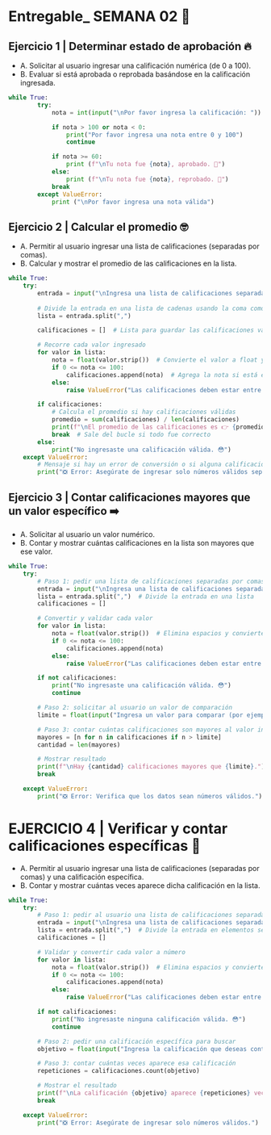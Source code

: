 # Entregable_ SEMANA 02 🚀


## Ejercicio 1 | Determinar estado de aprobación 🔥

- A. Solicitar al usuario ingresar una calificación numérica (de 0 a 100).
- B. Evaluar si está aprobada o reprobada basándose en la calificación ingresada.

```python
while True:
        try:
            nota = int(input("\nPor favor ingresa la calificación: "))

            if nota > 100 or nota < 0:
                print("Por favor ingresa una nota entre 0 y 100")
                continue

            if nota >= 60:
                print (f"\nTu nota fue {nota}, aprobado. 🥳")
            else:
                print (f"\nTu nota fue {nota}, reprobado. 🤕")
            break
        except ValueError:
            print ("\nPor favor ingresa una nota válida")
```


## Ejercicio 2 | Calcular el promedio 🤓
- A. Permitir al usuario ingresar una lista de calificaciones (separadas por comas).
- B. Calcular y mostrar el promedio de las calificaciones en la lista.

```python
while True:
    try:
        entrada = input("\nIngresa una lista de calificaciones separadas por comas (ej: 80,90,100): ")
        
        # Divide la entrada en una lista de cadenas usando la coma como separador
        lista = entrada.split(",")

        calificaciones = []  # Lista para guardar las calificaciones válidas

        # Recorre cada valor ingresado
        for valor in lista:
            nota = float(valor.strip())  # Convierte el valor a float y elimina espacios extra
            if 0 <= nota <= 100:
                calificaciones.append(nota)  # Agrega la nota si está en el rango válido
            else:
                raise ValueError("Las calificaciones deben estar entre 0 y 100. 😳")

        if calificaciones:
            # Calcula el promedio si hay calificaciones válidas
            promedio = sum(calificaciones) / len(calificaciones)
            print(f"\nEl promedio de las calificaciones es 👉 {promedio:.2f}")
            break  # Sale del bucle si todo fue correcto
        else:
            print("No ingresaste una calificación válida. 😳")
    except ValueError:
        # Mensaje si hay un error de conversión o si alguna calificación no es válida1
        print("❎ Error: Asegúrate de ingresar solo números válidos separados por comas.")
```


## Ejercicio 3 | Contar calificaciones mayores que un valor específico ➡️
- A. Solicitar al usuario un valor numérico.
- B. Contar y mostrar cuántas calificaciones en la lista son mayores que ese valor.

```python
while True:
    try:
        # Paso 1: pedir una lista de calificaciones separadas por comas
        entrada = input("\nIngresa una lista de calificaciones separadas por comas (ej: 70,85,90): ")
        lista = entrada.split(",")  # Divide la entrada en una lista
        calificaciones = []

        # Convertir y validar cada valor
        for valor in lista:
            nota = float(valor.strip())  # Elimina espacios y convierte a float
            if 0 <= nota <= 100:
                calificaciones.append(nota)
            else:
                raise ValueError("Las calificaciones deben estar entre 0 y 100. 😳")

        if not calificaciones:
            print("No ingresaste una calificación válida. 😳")
            continue

        # Paso 2: solicitar al usuario un valor de comparación
        limite = float(input("Ingresa un valor para comparar (por ejemplo, 80): "))

        # Paso 3: contar cuántas calificaciones son mayores al valor ingresado
        mayores = [n for n in calificaciones if n > limite]
        cantidad = len(mayores)

        # Mostrar resultado
        print(f"\nHay {cantidad} calificaciones mayores que {limite}.")
        break

    except ValueError:
        print("❎ Error: Verifica que los datos sean números válidos.")
```



# EJERCICIO 4 | Verificar y contar calificaciones específicas 📌
- A. Permitir al usuario ingresar una lista de calificaciones (separadas por comas) y una calificación específica.
- B. Contar y mostrar cuántas veces aparece dicha calificación en la lista.

```python
while True:
    try:
        # Paso 1: pedir al usuario una lista de calificaciones separadas por comas
        entrada = input("\nIngresa una lista de calificaciones separadas por comas (ej: 70,80,60): ")
        lista = entrada.split(",")  # Divide la entrada en elementos separados por coma
        calificaciones = []

        # Validar y convertir cada valor a número
        for valor in lista:
            nota = float(valor.strip())  # Elimina espacios y convierte a float
            if 0 <= nota <= 100:
                calificaciones.append(nota)
            else:
                raise ValueError("Las calificaciones deben estar entre 0 y 100. 😳")

        if not calificaciones:
            print("No ingresaste ninguna calificación válida. 😳")
            continue

        # Paso 2: pedir una calificación específica para buscar
        objetivo = float(input("Ingresa la calificación que deseas contar (por ejemplo, 70): "))

        # Paso 3: contar cuántas veces aparece esa calificación
        repeticiones = calificaciones.count(objetivo)

        # Mostrar el resultado
        print(f"\nLa calificación {objetivo} aparece {repeticiones} veces.")
        break

    except ValueError:
        print("❎ Error: Asegúrate de ingresar solo números válidos.")
```
